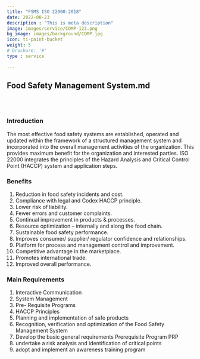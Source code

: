 ```yaml
---
title: "FSMS ISO 22000:2018"
date: 2022-08-23
description : "This is meta description"
image: images/service/COMP-123.png
bg_image: images/background/COMP.jpg
icon: ti-paint-bucket
weight: 5
# brochure: '#'
type : service

---
```


## Food Safety Management System.md
<pre>


</pre>

### Introduction
The most effective food safety systems are established, operated and updated within the framework of a structured management system and incorporated into the overall management activities of the organization. This provides maximum benefit for the organization and interested parties. ISO 22000 integrates the principles of the Hazard Analysis and Critical Control Point (HACCP) system and application steps.

### Benefits
1. Reduction in food safety incidents and cost.
2. Compliance with legal and Codex HACCP principle.
3. Lower risk of liability.
4. Fewer errors and customer complaints.
5. Continual improvement in products & processes.
6. Resource optimization – internally and along the food chain.
7. Sustainable food safety performance.
8. Improves consumer/ supplier/ regulator confidence and relationships.
9. Platform for process and management control and improvement.
10. Competitive advantage in the marketplace.
11. Promotes international trade.
12. Improved overall performance.

### Main Requirements
1. Interactive Communication
2. System Management
3. Pre- Requisite Programs
4. HACCP Principles
5. Planning and implementation of safe products
6. Recognition, verification and optimization of the Food Safety Management System
7. Develop the basic general requirements Prerequisite Program PRP
8. undertake a risk analysis and identification of critical points
9. adopt and implement an awareness training program